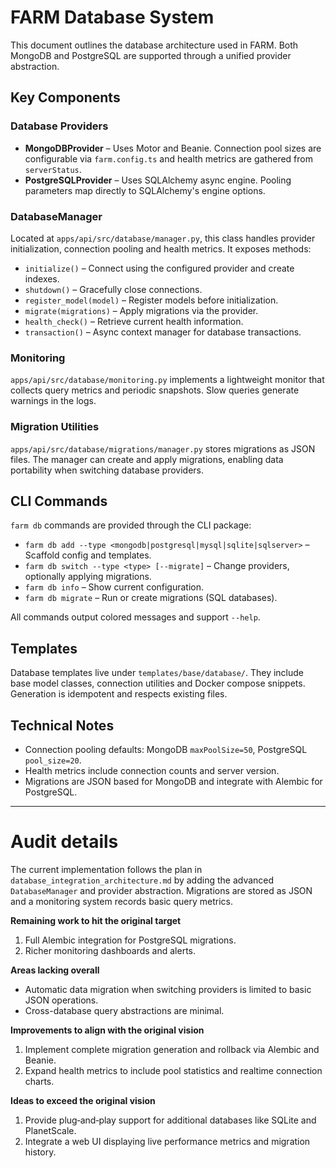 # FARM Database System

This document outlines the database architecture used in FARM. Both MongoDB and PostgreSQL are supported through a unified provider abstraction.

## Key Components

### Database Providers

- **MongoDBProvider** – Uses Motor and Beanie. Connection pool sizes are configurable via `farm.config.ts` and health metrics are gathered from `serverStatus`.
- **PostgreSQLProvider** – Uses SQLAlchemy async engine. Pooling parameters map directly to SQLAlchemy's engine options.

### DatabaseManager

Located at `apps/api/src/database/manager.py`, this class
handles provider initialization, connection pooling and health metrics. It exposes methods:

- `initialize()` – Connect using the configured provider and create indexes.
- `shutdown()` – Gracefully close connections.
- `register_model(model)` – Register models before initialization.
- `migrate(migrations)` – Apply migrations via the provider.
- `health_check()` – Retrieve current health information.
- `transaction()` – Async context manager for database transactions.

### Monitoring

`apps/api/src/database/monitoring.py` implements a lightweight monitor that collects query metrics and periodic snapshots. Slow queries generate warnings in the logs.

### Migration Utilities

`apps/api/src/database/migrations/manager.py` stores migrations as JSON files. The manager can create and apply migrations, enabling data portability when switching database providers.

## CLI Commands

`farm db` commands are provided through the CLI package:

- `farm db add --type <mongodb|postgresql|mysql|sqlite|sqlserver>` – Scaffold config and templates.
- `farm db switch --type <type> [--migrate]` – Change providers, optionally applying migrations.
- `farm db info` – Show current configuration.
- `farm db migrate` – Run or create migrations (SQL databases).

All commands output colored messages and support `--help`.

## Templates

Database templates live under `templates/base/database/`. They include base model classes, connection utilities and Docker compose snippets. Generation is idempotent and respects existing files.

## Technical Notes

- Connection pooling defaults: MongoDB `maxPoolSize=50`, PostgreSQL `pool_size=20`.
- Health metrics include connection counts and server version.
- Migrations are JSON based for MongoDB and integrate with Alembic for PostgreSQL.

---

# Audit details

The current implementation follows the plan in `database_integration_architecture.md` by adding the advanced `DatabaseManager` and provider abstraction. Migrations are stored as JSON and a monitoring system records basic query metrics.

**Remaining work to hit the original target**

1. Full Alembic integration for PostgreSQL migrations.
2. Richer monitoring dashboards and alerts.

**Areas lacking overall**

- Automatic data migration when switching providers is limited to basic JSON operations.
- Cross-database query abstractions are minimal.

**Improvements to align with the original vision**

1. Implement complete migration generation and rollback via Alembic and Beanie.
2. Expand health metrics to include pool statistics and realtime connection charts.

**Ideas to exceed the original vision**

1. Provide plug‑and‑play support for additional databases like SQLite and PlanetScale.
2. Integrate a web UI displaying live performance metrics and migration history.
